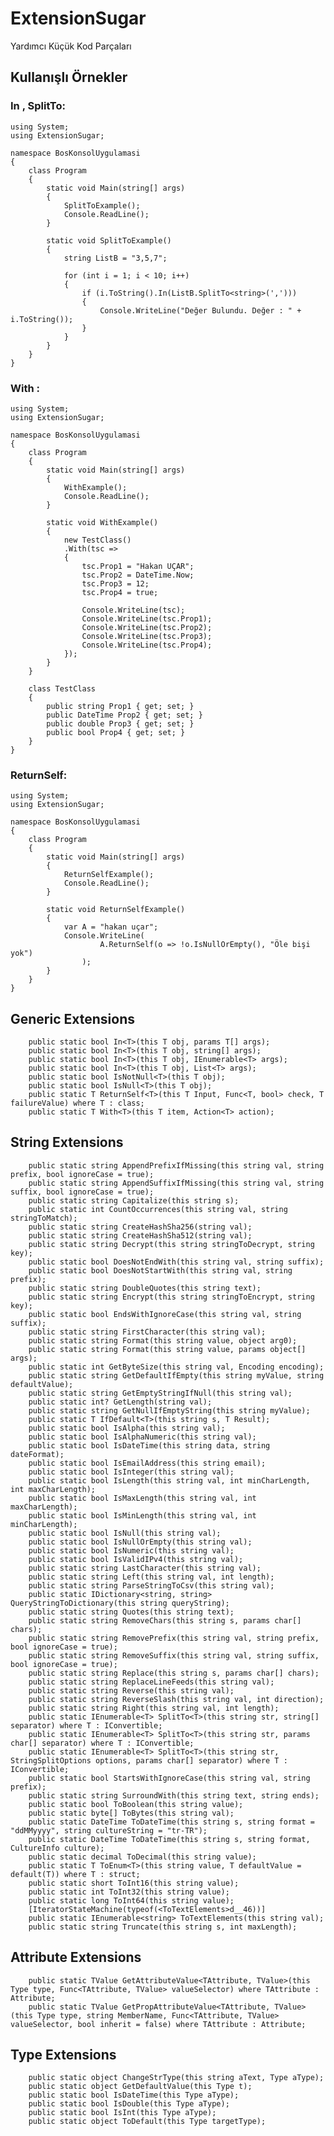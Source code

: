 # ExtensionSugar
Yardımcı Küçük Kod Parçaları

## Kullanışlı Örnekler
### In , SplitTo:
```Csharp
using System;
using ExtensionSugar;

namespace BosKonsolUygulamasi
{
    class Program
    {
        static void Main(string[] args)
        {
            SplitToExample();
            Console.ReadLine();
        }

        static void SplitToExample()
        {
            string ListB = "3,5,7";

            for (int i = 1; i < 10; i++)
            {
                if (i.ToString().In(ListB.SplitTo<string>(',')))
                {
                    Console.WriteLine("Değer Bulundu. Değer : " + i.ToString());
                }
            }
        }
    }
}
```
### With :
```Csharp
using System;
using ExtensionSugar;

namespace BosKonsolUygulamasi
{
    class Program
    {
        static void Main(string[] args)
        {
            WithExample();
            Console.ReadLine();
        }

        static void WithExample()
        {
            new TestClass()
            .With(tsc =>
            {
                tsc.Prop1 = "Hakan UÇAR";
                tsc.Prop2 = DateTime.Now;
                tsc.Prop3 = 12;
                tsc.Prop4 = true;

                Console.WriteLine(tsc);
                Console.WriteLine(tsc.Prop1);
                Console.WriteLine(tsc.Prop2);
                Console.WriteLine(tsc.Prop3);
                Console.WriteLine(tsc.Prop4);
            });
        }
    }

    class TestClass
    {
        public string Prop1 { get; set; }
        public DateTime Prop2 { get; set; }
        public double Prop3 { get; set; }
        public bool Prop4 { get; set; }
    }
}
```
### ReturnSelf:
```CSharp
using System;
using ExtensionSugar;

namespace BosKonsolUygulamasi
{
    class Program
    {
        static void Main(string[] args)
        {
            ReturnSelfExample();
            Console.ReadLine();
        }

        static void ReturnSelfExample()
        {
            var A = "hakan uçar";
            Console.WriteLine(
                    A.ReturnSelf(o => !o.IsNullOrEmpty(), "Öle bişi yok")
                );
        }
    }
}

```

## Generic Extensions
        public static bool In<T>(this T obj, params T[] args);
        public static bool In<T>(this T obj, string[] args);
        public static bool In<T>(this T obj, IEnumerable<T> args);
        public static bool In<T>(this T obj, List<T> args);
        public static bool IsNotNull<T>(this T obj);
        public static bool IsNull<T>(this T obj);
        public static T ReturnSelf<T>(this T Input, Func<T, bool> check, T failureValue) where T : class;
        public static T With<T>(this T item, Action<T> action);
        
## String Extensions
        public static string AppendPrefixIfMissing(this string val, string prefix, bool ignoreCase = true);
        public static string AppendSuffixIfMissing(this string val, string suffix, bool ignoreCase = true);
        public static string Capitalize(this string s);
        public static int CountOccurrences(this string val, string stringToMatch);
        public static string CreateHashSha256(string val);
        public static string CreateHashSha512(string val);
        public static string Decrypt(this string stringToDecrypt, string key);
        public static bool DoesNotEndWith(this string val, string suffix);
        public static bool DoesNotStartWith(this string val, string prefix);
        public static string DoubleQuotes(this string text);
        public static string Encrypt(this string stringToEncrypt, string key);
        public static bool EndsWithIgnoreCase(this string val, string suffix);
        public static string FirstCharacter(this string val);
        public static string Format(this string value, object arg0);
        public static string Format(this string value, params object[] args);
        public static int GetByteSize(this string val, Encoding encoding);
        public static string GetDefaultIfEmpty(this string myValue, string defaultValue);
        public static string GetEmptyStringIfNull(this string val);
        public static int? GetLength(string val);
        public static string GetNullIfEmptyString(this string myValue);
        public static T IfDefault<T>(this string s, T Result);
        public static bool IsAlpha(this string val);
        public static bool IsAlphaNumeric(this string val);
        public static bool IsDateTime(this string data, string dateFormat);
        public static bool IsEmailAddress(this string email);
        public static bool IsInteger(this string val);
        public static bool IsLength(this string val, int minCharLength, int maxCharLength);
        public static bool IsMaxLength(this string val, int maxCharLength);
        public static bool IsMinLength(this string val, int minCharLength);
        public static bool IsNull(this string val);
        public static bool IsNullOrEmpty(this string val);
        public static bool IsNumeric(this string val);
        public static bool IsValidIPv4(this string val);
        public static string LastCharacter(this string val);
        public static string Left(this string val, int length);
        public static string ParseStringToCsv(this string val);
        public static IDictionary<string, string> QueryStringToDictionary(this string queryString);
        public static string Quotes(this string text);
        public static string RemoveChars(this string s, params char[] chars);
        public static string RemovePrefix(this string val, string prefix, bool ignoreCase = true);
        public static string RemoveSuffix(this string val, string suffix, bool ignoreCase = true);
        public static string Replace(this string s, params char[] chars);
        public static string ReplaceLineFeeds(this string val);
        public static string Reverse(this string val);
        public static string ReverseSlash(this string val, int direction);
        public static string Right(this string val, int length);
        public static IEnumerable<T> SplitTo<T>(this string str, string[] separator) where T : IConvertible;
        public static IEnumerable<T> SplitTo<T>(this string str, params char[] separator) where T : IConvertible;
        public static IEnumerable<T> SplitTo<T>(this string str, StringSplitOptions options, params char[] separator) where T : IConvertible;
        public static bool StartsWithIgnoreCase(this string val, string prefix);
        public static string SurroundWith(this string text, string ends);
        public static bool ToBoolean(this string value);
        public static byte[] ToBytes(this string val);
        public static DateTime ToDateTime(this string s, string format = "ddMMyyyy", string cultureString = "tr-TR");
        public static DateTime ToDateTime(this string s, string format, CultureInfo culture);
        public static decimal ToDecimal(this string value);
        public static T ToEnum<T>(this string value, T defaultValue = default(T)) where T : struct;
        public static short ToInt16(this string value);
        public static int ToInt32(this string value);
        public static long ToInt64(this string value);
        [IteratorStateMachine(typeof(<ToTextElements>d__46))]
        public static IEnumerable<string> ToTextElements(this string val);
        public static string Truncate(this string s, int maxLength);

## Attribute Extensions
        public static TValue GetAttributeValue<TAttribute, TValue>(this Type type, Func<TAttribute, TValue> valueSelector) where TAttribute : Attribute;
        public static TValue GetPropAttributeValue<TAttribute, TValue>(this Type type, string MemberName, Func<TAttribute, TValue> valueSelector, bool inherit = false) where TAttribute : Attribute;
       
## Type Extensions
        public static object ChangeStrType(this string aText, Type aType);
        public static object GetDefaultValue(this Type t);
        public static bool IsDateTime(this Type aType);
        public static bool IsDouble(this Type aType);
        public static bool IsInt(this Type aType);
        public static object ToDefault(this Type targetType);
  
